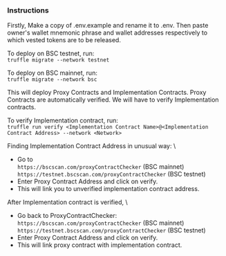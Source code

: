 ### Instructions

Firstly, Make a copy of .env.example and rename it to .env. Then paste owner's wallet mnemonic phrase and wallet addresses respectively to which vested tokens are to be released.

To deploy on BSC testnet, run: \
`truffle migrate --network testnet`

To deploy on BSC mainnet, run: \
`truffle migrate --network bsc`

This will deploy Proxy Contracts and Implementation Contracts.
Proxy Contracts are automatically verified. We will have to verify Implementation contracts.

To verify Implementation contract, run: \
`truffle run verify <Implementation Contract Name>@<Implementation Contract Address> --network <Network>`

Finding Implementation Contract Address in unusual way: \

- Go to \
   `https://bscscan.com/proxyContractChecker` (BSC mainnet) \
   `https://testnet.bscscan.com/proxyContractChecker` (BSC testnet)
- Enter Proxy Contract Address and click on verify.
- This will link you to unverified implementation contract address.

After Implementation contract is verified, \

- Go back to ProxyContractChecker: \
   `https://bscscan.com/proxyContractChecker` (BSC mainnet) \
   `https://testnet.bscscan.com/proxyContractChecker` (BSC testnet)
- Enter Proxy Contract Address and click on verify.
- This will link proxy contract with implementation contract.
